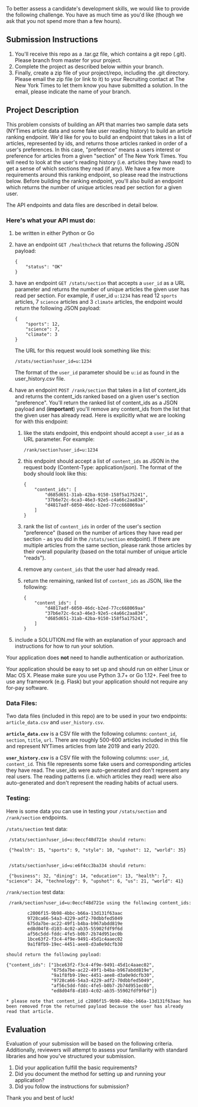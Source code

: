 To better assess a candidate's development skills, we would like to provide the following challenge. You have as much time as you'd like (though we ask that you not spend more than a few hours). 

## Submission Instructions

1. You'll receive this repo as a .tar.gz file, which contains a git repo (.git). Please branch from master for your project.
2. Complete the project as described below within your branch.
3. Finally, create a zip file of your project/repo, including the .git directory. Please email the zip file (or link to it) to your Recruiting contact at The New York Times to let them know you have submitted a solution. In the email, please indicate the name of your branch.

## Project Description

This problem consists of building an API that marries two sample data sets (NYTimes article data and some fake user reading history) to build an article ranking endpoint. We'd like for you to build an endpoint that takes in a list of articles, represented by ids, and returns those articles ranked in order of a user's preferences. In this case, "preference" means a users interest or preference for articles from a given "section" of The New York Times. You will need to look at the user's reading history (i.e. articles they have read) to get a sense of which sections they read (if any). We have a few more requirements around this ranking endpoint, so please read the instructions below. Before building the ranking endpoint, you'll also build an endpoint which returns the number of unique articles read per section for a given user.

The API endpoints and data files are described in detail below.

### Here's what your API must do:

1. be written in either Python or Go

2. have an endpoint `GET /healthcheck` that returns the following JSON payload:

    ```
    {
        "status": "OK"
    }
    ```

3. have an endpoint `GET /stats/section` that accepts a `user_id` as a URL parameter and returns the number of unique articles the given user has read per section. For example, if user_id `u:1234` has read 12 `sports` articles, 7 `science` articles and 3 `climate` articles, the endpoint would return the following JSON payload:

    ```
    {
        "sports": 12,
        "science": 7,
        "climate": 3
    }
    ```

    The URL for this request would look something like this:

    `/stats/section?user_id=u:1234`

    The format of the `user_id` parameter should be `u:id` as found in the user_history.csv file.

4. have an endpoint `POST /rank/section` that takes in a list of content_ids and returns the content_ids ranked based on a given user's section "preference". You'll return the ranked list of content_ids as a JSON payload and (**important**) you'll remove any content_ids from the list that the given user has already read. Here is explicitly what we are looking for with this endpoint:

    1. like the stats endpoint, this endpoint should accept a `user_id` as a URL parameter. For example:
    
        `/rank/section?user_id=u:1234`

    2. this endpoint should accept a list of `content_ids` as JSON in the request body (Content-Type: application/json). The format of the body should look like this:

        ```
        {
            "content_ids": [
                "d685d651-31ab-42ba-9150-158f5a175241",
                "37b6e72c-6ca3-46e3-92e5-c4a66c2aa834",
                "d4817adf-6050-46dc-b2ed-77cc668069aa"
            ]
        }
        ```

    3. rank the list of `content_ids` in order of the user's section "preference" (based on the number of artices they have read per section - as you did in the `/stats/section` endpoint). If there are multiple articles from the same section, please rank those articles by their overall popularity (based on the total number of unique article "reads").

    4. remove any `content_ids` that the user had already read.

    5. return the remaining, ranked list of `content_ids` as JSON, like the following:

        ```
        {
            "content_ids": [
                "d4817adf-6050-46dc-b2ed-77cc668069aa"
                "37b6e72c-6ca3-46e3-92e5-c4a66c2aa834",
                "d685d651-31ab-42ba-9150-158f5a175241",
            ]
        }
        ```

5. include a SOLUTION.md file with an explanation of your approach and instructions for how to run your solution.

Your application does **not** need to handle authentication or authorization.

Your application should be easy to set up and should run on either Linux or Mac OS X. Please make sure you use Python 3.7+ or Go 1.12+. Feel free to use any framework (e.g. Flask) but your application should not require any for-pay software.

### Data Files:

Two data files (included in this repo) are to be used in your two endpoints: `article_data.csv` and `user_history.csv`.

**`article_data.csv`** is a CSV file with the following columns: `content_id`, `section`, `title`, `url`. There are roughly 500-600 articles included in this file and represent NYTimes articles from late 2019 and early 2020.

**`user_history.csv`** is a CSV file with the following columns: `user_id`, `content_id`. This file represents some fake users and corresponding articles they have read. The user_ids were auto-generated and don't represent any real users. The reading patterns (i.e. which articles they read) were also auto-generated and don't represent the reading habits of actual users.

### Testing:

Here is some data you can use in testing your `/stats/section` and `/rank/section` endpoints.

`/stats/section` test data:

```
 /stats/section?user_id=u:0eccf48d721e should return:
 
 {"health": 15, "sports": 9, "style": 10, "upshot": 12, "world": 35}


 /stats/section?user_id=u:e6f4cc3ba334 should return:
 
 {"business": 32, "dining": 14, "education": 13, "health": 7, "science": 24, "technology": 9, "upshot": 6, "us": 21, "world": 41}

```

`/rank/section` test data:

```
 /rank/section?user_id=u:0eccf48d721e using the following content_ids:

        c2806f15-9b98-4bbc-b66a-13d131f63aac
        9728ca66-54a3-4229-adf2-70dbbfed5049
        675da7be-ac22-49f1-b4ba-b967abdd819e
        ed8d04f8-d103-4c02-ab35-55902fdf9f6d
        af56c5dd-fddc-4fe5-b0b7-2b74d951ec0b
        1bce63f2-f3c4-4f9e-9491-45d1c4aaec02
        9a1f8fb9-19ec-4451-aee8-d3a0e9dcfb30

should return the following payload:

{"content_ids": ["1bce63f2-f3c4-4f9e-9491-45d1c4aaec02",
                 "675da7be-ac22-49f1-b4ba-b967abdd819e",
                 "9a1f8fb9-19ec-4451-aee8-d3a0e9dcfb30",
                 "9728ca66-54a3-4229-adf2-70dbbfed5049",
                 "af56c5dd-fddc-4fe5-b0b7-2b74d951ec0b",
                 "ed8d04f8-d103-4c02-ab35-55902fdf9f6d"]}

* please note that content_id c2806f15-9b98-4bbc-b66a-13d131f63aac has been removed from the returned payload because the user has already read that article.

```


## Evaluation

Evaluation of your submission will be based on the following criteria. Additionally, reviewers will attempt to assess your familiarity with standard libraries and how you've structured your submission.

1. Did your application fulfill the basic requirements?
2. Did you document the method for setting up and running your application?
3. Did you follow the instructions for submission?

Thank you and best of luck!
